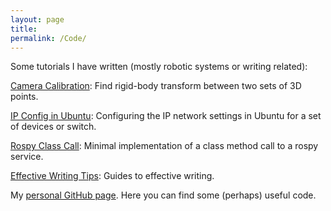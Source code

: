 ```yaml
---
layout: page
title:
permalink: /Code/
---
```


<p> Some tutorials I have written (mostly robotic systems or writing related): </p>

<p>
	<a href="https://github.com/Nima-Fazeli/personal-tutorials/tree/master/camera_calibration"><span>Camera Calibration</span></a>: Find rigid-body transform between two sets of 3D points.
</p>

<p>
	<a href="https://github.com/Nima-Fazeli/personal-tutorials/tree/master/ip-configuration-sensors-and-robot"><span>IP Config in Ubuntu</span></a>: Configuring the IP network settings in Ubuntu for a set of devices or switch. 	
</p>

<p>
	<a href="https://github.com/Nima-Fazeli/personal-tutorials/tree/master/rospy-services"><span>Rospy Class Call</span></a>: Minimal implementation of a class method call to a rospy service.
</p>

<p>
	<a href="https://github.com/Nima-Fazeli/personal-tutorials/tree/master/effective-writing"><span>Effective Writing Tips</span></a>: Guides to effective writing.
</p>

<p>
	My <a href="https://github.com/nima-fazeli"><span>personal GitHub page</span></a>.
	Here you can find some (perhaps) useful code.
</p>




